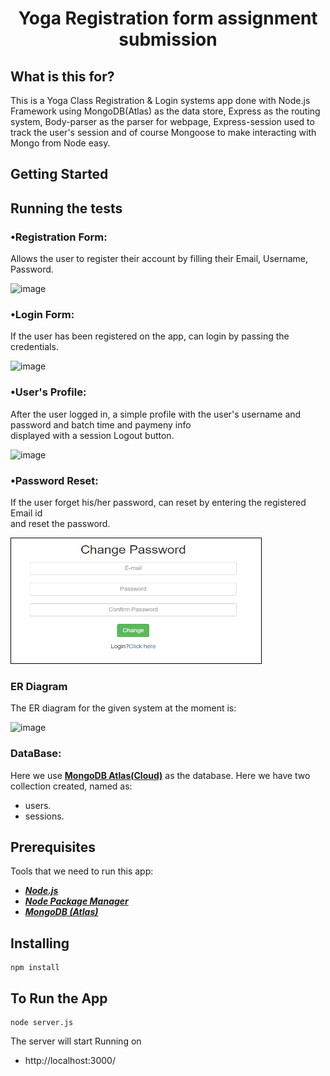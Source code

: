 <h1 align="center">
    <b>Yoga Registration form assignment submission </b> 
<br>
</h1>


## What is this for?
This is a Yoga Class Registration & Login systems app done with Node.js Framework using MongoDB(Atlas) as the data store, Express as the routing system, Body-parser as the parser for webpage, Express-session used  to track the user's session and of course Mongoose to make interacting with Mongo from Node easy.

## Getting Started

## Running the tests

### •Registration Form:
Allows the user to register their account by filling their Email, Username, Password.

![image](https://user-images.githubusercontent.com/55663137/207046894-84eba311-9132-4ac8-907f-1dec464579de.png)

### •Login Form:
If the user has been registered on the app, can login by passing the credentials.

![image](https://user-images.githubusercontent.com/55663137/207046989-836c5f44-9eaf-40e4-9b55-6dbcbcec414c.png)

### •User's Profile:
After the user logged in, a simple profile with the user's username and password and batch time and paymeny info <br>displayed with a session Logout button.

![image](https://user-images.githubusercontent.com/55663137/207047153-e15751ee-5103-433d-9cc4-8e2154de9a39.png)

### •Password Reset:
If the user forget his/her password, can reset by entering the registered Email id <br>and reset the password.

<img src="./docs/forgetpass.PNG" height="200" width="400" style="border: 1px solid black;">

### ER Diagram
The ER diagram for the given system at the moment is:

![image](https://user-images.githubusercontent.com/55663137/207047718-d6efba12-0f6c-4807-8621-4f5c2773ad5c.png)

### DataBase:
Here we use **[MongoDB Atlas(Cloud)](https://www.mongodb.com/cloud/atlas)** as the database. Here we have two collection created, named as:
- users.
- sessions.

## Prerequisites
Tools that we need to run this app:

- ***[Node.js](https://nodejs.org/en/)***
- ***[Node Package Manager](https://www.npmjs.com/get-npm)***
- ***[MongoDB (Atlas)](https://www.mongodb.com/cloud/atlas)***

## Installing
```
npm install
```

## To Run the App
```
node server.js
```

The server will start Running on
+ http://localhost:3000/

